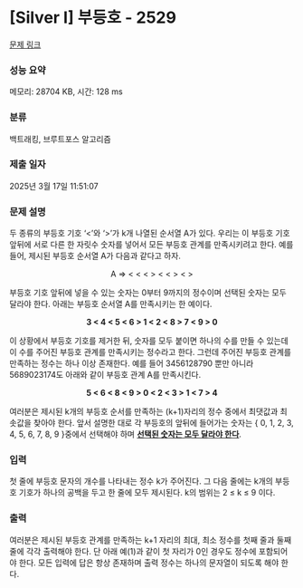 # [Silver I] 부등호 - 2529 

[문제 링크](https://www.acmicpc.net/problem/2529) 

### 성능 요약

메모리: 28704 KB, 시간: 128 ms

### 분류

백트래킹, 브루트포스 알고리즘

### 제출 일자

2025년 3월 17일 11:51:07

### 문제 설명

<p>두 종류의 부등호 기호 ‘<’와 ‘>’가 k개 나열된 순서열 A가 있다. 우리는 이 부등호 기호 앞뒤에 서로 다른 한 자릿수 숫자를 넣어서 모든 부등호 관계를 만족시키려고 한다. 예를 들어, 제시된 부등호 순서열 A가 다음과 같다고 하자. </p>

<p style="text-align: center;">A ⇒ < < < > < < > < ></p>

<p>부등호 기호 앞뒤에 넣을 수 있는 숫자는 0부터 9까지의 정수이며 선택된 숫자는 모두 달라야 한다. 아래는 부등호 순서열 A를 만족시키는 한 예이다. </p>

<p style="text-align: center;"><strong>3 < 4 < 5 < 6 > 1 < 2 < 8 > 7 < 9 > 0</strong></p>

<p>이 상황에서 부등호 기호를 제거한 뒤, 숫자를 모두 붙이면 하나의 수를 만들 수 있는데 이 수를 주어진 부등호 관계를 만족시키는 정수라고 한다. 그런데 주어진 부등호 관계를 만족하는 정수는 하나 이상 존재한다. 예를 들어 3456128790 뿐만 아니라 5689023174도 아래와 같이 부등호 관계 A를 만족시킨다. </p>

<p style="text-align: center;"><strong>5 < 6 < 8 < 9 > 0 < 2 < 3 > 1 < 7 > 4</strong></p>

<p>여러분은 제시된 k개의 부등호 순서를 만족하는 (k+1)자리의 정수 중에서 최댓값과 최솟값을 찾아야 한다. 앞서 설명한 대로 각 부등호의 앞뒤에 들어가는 숫자는 { 0, 1, 2, 3, 4, 5, 6, 7, 8, 9 }중에서 선택해야 하며 <u><strong>선택된 숫자는 모두 달라야 한다</strong></u>. </p>

### 입력 

 <p>첫 줄에 부등호 문자의 개수를 나타내는 정수 k가 주어진다. 그 다음 줄에는 k개의 부등호 기호가 하나의 공백을 두고 한 줄에 모두 제시된다. k의 범위는 2 ≤ k ≤ 9 이다. </p>

### 출력 

 <p>여러분은 제시된 부등호 관계를 만족하는 k+1 자리의 최대, 최소 정수를 첫째 줄과 둘째 줄에 각각 출력해야 한다. 단 아래 예(1)과 같이 첫 자리가 0인 경우도 정수에 포함되어야 한다. 모든 입력에 답은 항상 존재하며 출력 정수는 하나의 문자열이 되도록 해야 한다. </p>

